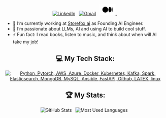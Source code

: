 <div align="center">

[![LinkedIn](https://skillicons.dev/icons?i=linkedin)](https://www.linkedin.com/in/ishta-pal/) &nbsp;
[![Gmail](https://skillicons.dev/icons?i=gmail)](mailto:ishitapal3141@gmail.com) &nbsp;
<a href="https://medium.com/@ishta.pal" target="_blank">
  <img src="https://github.com/Medium/medium-logos/blob/master/03_Symbol/01_Black/SVG/Medium-Symbol-Black-RGB.svg" alt="Medium Logo" style="width: 50px">
</a> &nbsp;

</div>

- 🔭 I’m currently working at [Storefox.ai](https://www.storefox.ai/) as Founding AI Engineer.
- 🌱 I’m passionate about LLMs, AI and using AI to build cool stuff.
- ⚡ Fun fact: I read books, listen to music, and think about when will AI take my job!

<div align="center">

## 💻 My Tech Stack:

[![Python, Pytorch, AWS, Azure, Docker, Kubernetes, Kafka, Spark, Elasticsearch, MongoDB, MySQL, Ansible, FastAPI, Github, LATEX, linux](https://skillicons.dev/icons?i=py,pytorch,aws,azure,docker,kubernetes,kafka,elasticsearch,mongodb,mysql,ansible,fastapi,github,latex,linux)](https://skillicons.dev)

## 🏆 My Stats:

<p>
    <img height=175 alt="GitHub Stats" src="https://github-readme-stats.vercel.app/api?username=ish-codes-magic&show_icons=true&count_private=true&theme=dark" />&nbsp;&nbsp;
    <img height=175 alt="Most Used Languages" src="https://github-readme-stats.vercel.app/api/top-langs/?username=ish-codes-magic&layout=compact&theme=dark" />&nbsp;&nbsp;
</p>
